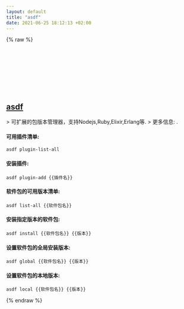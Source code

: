 ```yaml
---
layout: default
title: "asdf"
date: 2021-06-25 18:12:13 +02:00
---
```

{% raw %}
<h2 id="asdf">
  <a href="/zh/common/asdf.html">asdf</a> <a href="#asdf"><svg class="icon">
    <use href="/assets/images/unicode_sprite.svg#link" />
  </svg></a>
</h2>
> 可扩展的包版本管理器，支持Nodejs,Ruby,Elixir,Erlang等.
> 更多信息: <https://asdf-vm.com>.

#### 可用插件清单:
```shell
asdf plugin-list-all
```
#### 安装插件:
```shell
asdf plugin-add {{插件名}}
```
#### 软件包的可用版本清单:
```shell
asdf list-all {{软件包名}}
```
#### 安装指定版本的软件包:
```shell
asdf install {{软件包名}} {{版本}}
```
#### 设置软件包的全局安装版本:
```shell
asdf global {{软件包名}} {{版本}}
```
#### 设置软件包的本地版本:
```shell
asdf local {{软件包名}} {{版本}}
```
{% endraw %}